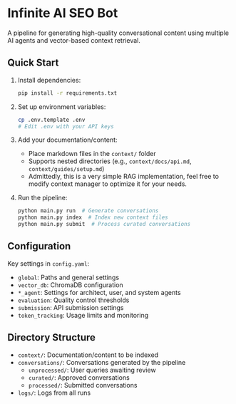# Infinite AI SEO Bot

A pipeline for generating high-quality conversational content using multiple AI agents and vector-based context retrieval.

## Quick Start

1. Install dependencies:

   ```bash
   pip install -r requirements.txt
   ```

2. Set up environment variables:

   ```bash
   cp .env.template .env
   # Edit .env with your API keys
   ```

3. Add your documentation/content:

   - Place markdown files in the `context/` folder
   - Supports nested directories (e.g., `context/docs/api.md`, `context/guides/setup.md`)
   - Admittedly, this is a very simple RAG implementation, feel free to modify context manager to optimize it for your needs.

4. Run the pipeline:
   ```bash
   python main.py run  # Generate conversations
   python main.py index  # Index new context files
   python main.py submit  # Process curated conversations
   ```

## Configuration

Key settings in `config.yaml`:

- `global`: Paths and general settings
- `vector_db`: ChromaDB configuration
- `*_agent`: Settings for architect, user, and system agents
- `evaluation`: Quality control thresholds
- `submission`: API submission settings
- `token_tracking`: Usage limits and monitoring

## Directory Structure

- `context/`: Documentation/content to be indexed
- `conversations/`: Conversations generated by the pipeline
  - `unprocessed/`: User queries awaiting review
  - `curated/`: Approved conversations
  - `processed/`: Submitted conversations
- `logs/`: Logs from all runs
